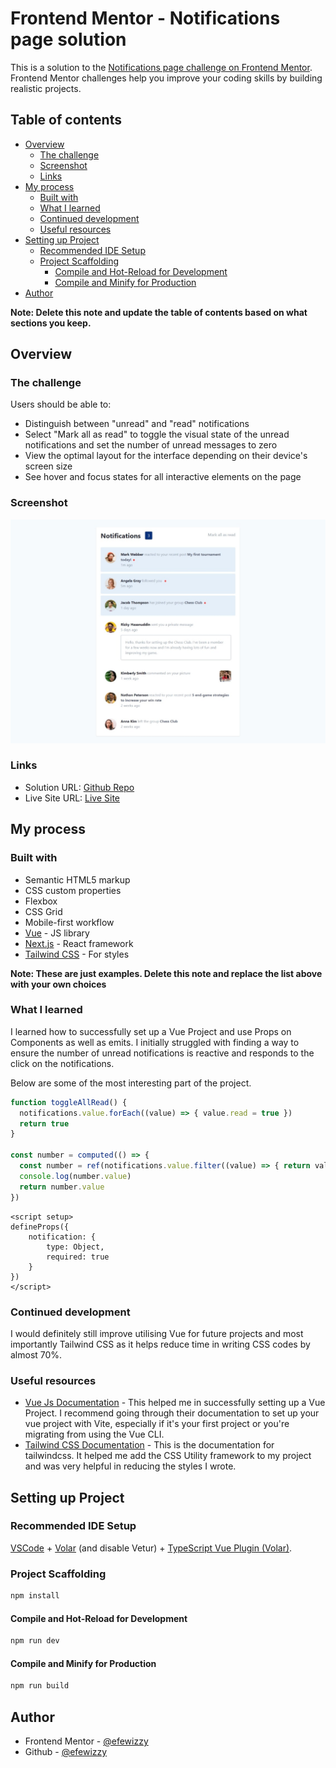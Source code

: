 # Frontend Mentor - Notifications page solution

This is a solution to the [Notifications page challenge on Frontend Mentor](https://www.frontendmentor.io/challenges/notifications-page-DqK5QAmKbC). Frontend Mentor challenges help you improve your coding skills by building realistic projects. 

## Table of contents

- [Overview](#overview)
  - [The challenge](#the-challenge)
  - [Screenshot](#screenshot)
  - [Links](#links)
- [My process](#my-process)
  - [Built with](#built-with)
  - [What I learned](#what-i-learned)
  - [Continued development](#continued-development)
  - [Useful resources](#useful-resources)
- [Setting up Project](#setting-up-project)
  - [Recommended IDE Setup](#recommended-ide-setup)
  - [Project Scaffolding](#project-scaffolding)
    - [Compile and Hot-Reload for Development](#compile-and-hot-reload-for-development)
    - [Compile and Minify for Production](#compile-and-minify-for-production)
- [Author](#author)

**Note: Delete this note and update the table of contents based on what sections you keep.**

## Overview

### The challenge

Users should be able to:

- Distinguish between "unread" and "read" notifications
- Select "Mark all as read" to toggle the visual state of the unread notifications and set the number of unread messages to zero
- View the optimal layout for the interface depending on their device's screen size
- See hover and focus states for all interactive elements on the page

### Screenshot

![Screenshot](./screenshot.jpeg)

### Links

- Solution URL: [Github Repo](https://your-solution-url.com)
- Live Site URL: [Live Site](https://your-live-site-url.com)

## My process

### Built with

- Semantic HTML5 markup
- CSS custom properties
- Flexbox
- CSS Grid
- Mobile-first workflow
- [Vue](https://vuejs.org/) - JS library
- [Next.js](https://nextjs.org/) - React framework
- [Tailwind CSS](https://tailwindcss.com/) - For styles

**Note: These are just examples. Delete this note and replace the list above with your own choices**

### What I learned

I learned how to successfully set up a Vue Project and use Props on Components as well as emits. I initially struggled with finding a way to ensure the number of unread notifications is reactive and responds to the click on the notifications.

Below are some of the most interesting part of the project.

```js
function toggleAllRead() {
  notifications.value.forEach((value) => { value.read = true })
  return true
}

const number = computed(() => {
  const number = ref(notifications.value.filter((value) => { return value.read == false }).length)
  console.log(number.value)
  return number.value
})
```
```Vue Script Setup
<script setup>
defineProps({
    notification: {
        type: Object,
        required: true
    }
})
</script>
```

### Continued development

I would definitely still improve utilising Vue for future projects and most importantly Tailwind CSS as it helps reduce time in writing CSS codes by almost 70%.

### Useful resources

- [Vue Js Documentation](https://vuejs.org) - This helped me in successfully setting up a Vue Project. I recommend going through their documentation to set up your vue project with Vite, especially if it's your first project or you're migrating from using the Vue CLI.
- [Tailwind CSS Documentation](https://tailwindcss.com) - This is the documentation for tailwindcss. It helped me add the CSS Utility framework to my project and was very helpful in reducing the styles I wrote.

## Setting up Project

### Recommended IDE Setup

[VSCode](https://code.visualstudio.com/) + [Volar](https://marketplace.visualstudio.com/items?itemName=Vue.volar) (and disable Vetur) + [TypeScript Vue Plugin (Volar)](https://marketplace.visualstudio.com/items?itemName=Vue.vscode-typescript-vue-plugin).


### Project Scaffolding

```sh
npm install
```

#### Compile and Hot-Reload for Development

```sh
npm run dev
```

#### Compile and Minify for Production

```sh
npm run build
```

## Author

- Frontend Mentor - [@efewizzy](https://www.frontendmentor.io/profile/efewizzy)
- Github - [@efewizzy](https://github.com/yourusername)


